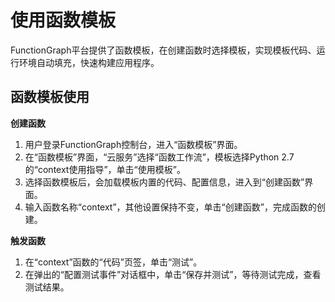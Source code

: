 # 使用函数模板<a name="ZH-CN_TOPIC_0149027430"></a>

FunctionGraph平台提供了函数模板，在创建函数时选择模板，实现模板代码、运行环境自动填充，快速构建应用程序。

## 函数模板使用<a name="section666982715557"></a>

**创建函数**

1.  用户登录FunctionGraph控制台，进入“函数模板”界面。
2.  在“函数模板”界面，“云服务”选择“函数工作流”，模板选择Python 2.7的“context使用指导”，单击“使用模板”。
3.  选择函数模板后，会加载模板内置的代码、配置信息，进入到“创建函数”界面。
4.  输入函数名称“context”，其他设置保持不变，单击“创建函数”，完成函数的创建。

**触发函数**

1.  在“context”函数的“代码”页签，单击“测试”。
2.  在弹出的“配置测试事件”对话框中，单击“保存并测试”，等待测试完成，查看测试结果。

